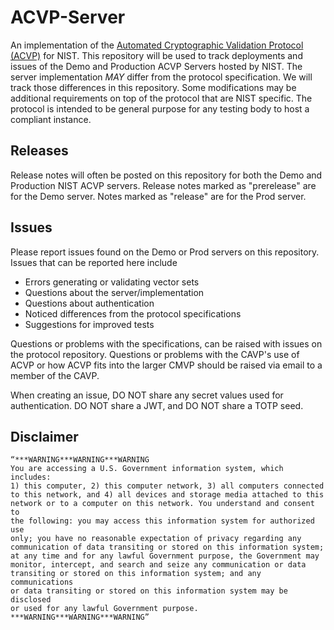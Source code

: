# ACVP-Server

An implementation of the [Automated Cryptographic Validation Protocol (ACVP)](https://github.com/usnistgov/acvp) for NIST. This repository will be used to track deployments and issues of the Demo and Production ACVP Servers hosted by NIST. The server implementation *MAY* differ from the protocol specification. We will track those differences in this repository. Some modifications may be additional requirements on top of the protocol that are NIST specific. The protocol is intended to be general purpose for any testing body to host a compliant instance. 

## Releases

Release notes will often be posted on this repository for both the Demo and Production NIST ACVP servers. Release notes marked as "prerelease" are for the Demo server. Notes marked as "release" are for the Prod server. 

## Issues

Please report issues found on the Demo or Prod servers on this repository. Issues that can be reported here include

* Errors generating or validating vector sets
* Questions about the server/implementation
* Questions about authentication
* Noticed differences from the protocol specifications
* Suggestions for improved tests

Questions or problems with the specifications, can be raised with issues on the protocol repository. Questions or problems with the CAVP's use of ACVP or how ACVP fits into the larger CMVP should be raised via email to a member of the CAVP. 

When creating an issue, DO NOT share any secret values used for authentication. DO NOT share a JWT, and DO NOT share a TOTP seed. 

## Disclaimer

```
“***WARNING***WARNING***WARNING
You are accessing a U.S. Government information system, which includes: 
1) this computer, 2) this computer network, 3) all computers connected 
to this network, and 4) all devices and storage media attached to this 
network or to a computer on this network. You understand and consent to 
the following: you may access this information system for authorized use 
only; you have no reasonable expectation of privacy regarding any 
communication of data transiting or stored on this information system; 
at any time and for any lawful Government purpose, the Government may 
monitor, intercept, and search and seize any communication or data 
transiting or stored on this information system; and any communications 
or data transiting or stored on this information system may be disclosed 
or used for any lawful Government purpose.
***WARNING***WARNING***WARNING”
```
